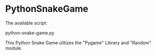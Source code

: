# PythonSnakeGame
The available script: 

python-snake-game.py

This Python Snake Game ulitizes the "Pygame" Library and "Random" module.
